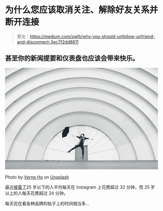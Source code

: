 # 为什么您应该取消关注、解除好友关系并断开连接

> 原文：<https://medium.com/swlh/why-you-should-unfollow-unfriend-and-disconnect-3ec7f2dd8611>

## 甚至你的新闻提要和仪表盘也应该会带来快乐。

![](img/f5e6a560008b5e63d3a794ce3747ca63.png)

Photo by [Verne Ho](https://unsplash.com/@verneho?utm_source=unsplash&utm_medium=referral&utm_content=creditCopyText) on [Unsplash](https://unsplash.com/?utm_source=unsplash&utm_medium=referral&utm_content=creditCopyText)

最近[披露了](https://www.her.ie/life/average-time-spent-scrolling-instagram-revealed-358027)25 岁以下的人平均每天在 Instagram 上花费超过 32 分钟，而 25 岁以上的人每天花费超过 24 分钟。

每天花在看各种品牌的帖子上的时间相当多…
